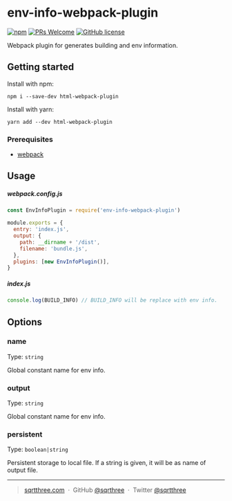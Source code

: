 # env-info-webpack-plugin

[![npm](https://img.shields.io/npm/v/env-info-webpack-plugin.svg?style=flat-square)](https://www.npmjs.com/package/env-info-webpack-plugin)
[![PRs Welcome](https://img.shields.io/badge/PRs-welcome-brightgreen.svg?style=flat-square)](http://makeapullrequest.com)
[![GitHub license](https://img.shields.io/badge/license-MIT-blue.svg?style=flat-square)](https://github.com/sqrthree/env-info-webpack-plugin/blob/master/LICENSE)

Webpack plugin for generates building and env information.

## Getting started

Install with npm:

```shell
npm i --save-dev html-webpack-plugin

```

Install with yarn:

```shell
yarn add --dev html-webpack-plugin
```

### Prerequisites

- [webpack](https://github.com/webpack/webpack)

## Usage

##### webpack.config.js

```js
const EnvInfoPlugin = require('env-info-webpack-plugin')

module.exports = {
  entry: 'index.js',
  output: {
    path: __dirname + '/dist',
    filename: 'bundle.js',
  },
  plugins: [new EnvInfoPlugin()],
}
```

##### index.js

```js
console.log(BUILD_INFO) // BUILD_INFO will be replace with env info.
```

## Options

### name

Type: `string`

Global constant name for env info.

### output

Type: `string`

Global constant name for env info.

### persistent

Type: `boolean|string`

Persistent storage to local file. If a string is given, it will be as name of output file.

---

> [sqrtthree.com](http://sqrtthree.com/) &nbsp;&middot;&nbsp;
> GitHub [@sqrthree](https://github.com/sqrthree) &nbsp;&middot;&nbsp;
> Twitter [@sqrtthree](https://twitter.com/sqrtthree)
